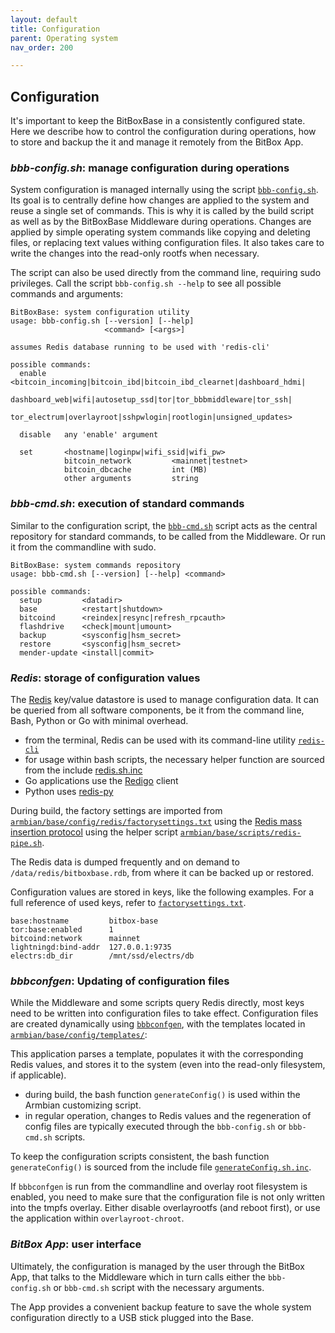 ```yaml
---
layout: default
title: Configuration
parent: Operating system
nav_order: 200

---
```

## Configuration

It's important to keep the BitBoxBase in a consistently configured state.
Here we describe how to control the configuration during operations, how to store and backup the it and manage it remotely from the BitBox App.

### *bbb-config.sh*: manage configuration during operations

System configuration is managed internally using the script [`bbb-config.sh`](https://github.com/digitalbitbox/bitbox-base/blob/master/armbian/base/scripts/bbb-config.sh).
Its goal is to centrally define how changes are applied to the system and reuse a single set of commands.
This is why it is called by the build script as well as by the BitBoxBase Middleware during operations.
Changes are applied by simple operating system commands like copying and deleting files, or replacing text values withing configuration files.
It also takes care to write the changes into the read-only rootfs when necessary.

The script can also be used directly from the command line, requiring sudo privileges. Call the script `bbb-config.sh --help` to see all possible commands and arguments:

```
BitBoxBase: system configuration utility
usage: bbb-config.sh [--version] [--help]
                     <command> [<args>]

assumes Redis database running to be used with 'redis-cli'

possible commands:
  enable    <bitcoin_incoming|bitcoin_ibd|bitcoin_ibd_clearnet|dashboard_hdmi|
             dashboard_web|wifi|autosetup_ssd|tor|tor_bbbmiddleware|tor_ssh|
             tor_electrum|overlayroot|sshpwlogin|rootlogin|unsigned_updates>

  disable   any 'enable' argument

  set       <hostname|loginpw|wifi_ssid|wifi_pw>
            bitcoin_network         <mainnet|testnet>
            bitcoin_dbcache         int (MB)
            other arguments         string
```

### *bbb-cmd.sh*: execution of standard commands

Similar to the configuration script, the [`bbb-cmd.sh`](https://github.com/digitalbitbox/bitbox-base/blob/master/armbian/base/scripts/bbb-cmd.sh) script acts as the central repository for standard commands, to be called from the Middleware. Or run it from the commandline with sudo.

```
BitBoxBase: system commands repository
usage: bbb-cmd.sh [--version] [--help] <command>

possible commands:
  setup         <datadir>
  base          <restart|shutdown>
  bitcoind      <reindex|resync|refresh_rpcauth>
  flashdrive    <check|mount|umount>
  backup        <sysconfig|hsm_secret>
  restore       <sysconfig|hsm_secret>
  mender-update <install|commit>
```

### *Redis*: storage of configuration values

The [Redis](https://redis.io/) key/value datastore is used to manage configuration data.
It can be queried from all software components, be it from the command line, Bash, Python or Go with minimal overhead.

* from the terminal, Redis can be used with its command-line utility [`redis-cli`](https://redis.io/topics/rediscli)
* for usage within bash scripts, the necessary helper function are sourced from the include [redis.sh.inc](https://github.com/digitalbitbox/bitbox-base/blob/master/armbian/base/scripts/include/redis.sh.inc)
* Go applications use the [Redigo](https://github.com/gomodule/redigo) client
* Python uses [redis-py](https://github.com/andymccurdy/redis-py)

During build, the factory settings are imported from [`armbian/base/config/redis/factorysettings.txt`](https://github.com/digitalbitbox/bitbox-base/blob/master/armbian/base/config/redis/factorysettings.txt) using the [Redis mass insertion protocol](https://redis.io/topics/mass-insert) using the helper script [`armbian/base/scripts/redis-pipe.sh`](https://github.com/digitalbitbox/bitbox-base/blob/master/armbian/base/scripts/redis-pipe.sh).

The Redis data is dumped frequently and on demand to `/data/redis/bitboxbase.rdb`, from where it can be backed up or restored.

Configuration values are stored in keys, like the following examples. For a full reference of used keys, refer to [`factorysettings.txt`](https://github.com/digitalbitbox/bitbox-base/blob/master/armbian/base/config/redis/factorysettings.txt).

```
base:hostname         bitbox-base
tor:base:enabled      1
bitcoind:network      mainnet
lightningd:bind-addr  127.0.0.1:9735
electrs:db_dir        /mnt/ssd/electrs/db
```

### *bbbconfgen*: Updating of configuration files

While the Middleware and some scripts query Redis directly, most keys need to be written into configuration files to take effect.
Configuration files are created dynamically using [`bbbconfgen`](https://github.com/digitalbitbox/bitbox-base/tree/master/tools/bbbconfgen), with the templates located in [`armbian/base/config/templates/`](https://github.com/digitalbitbox/bitbox-base/tree/master/armbian/base/config/templates):

This application parses a template, populates it with the corresponding Redis values, and stores it to the system (even into the read-only filesystem, if applicable).

* during build, the bash function `generateConfig()` is used within the Armbian customizing script.
* in regular operation, changes to Redis values and the regeneration of config files are typically executed through the `bbb-config.sh` or `bbb-cmd.sh` scripts.

To keep the configuration scripts consistent, the bash function `generateConfig()` is sourced from the include file [`generateConfig.sh.inc`](https://github.com/digitalbitbox/bitbox-base/blob/master/armbian/base/scripts/include/generateConfig.sh.inc).

If `bbbconfgen` is run from the commandline and overlay root filesystem is enabled, you need to make sure that the configuration file is not only written into the tmpfs overlay. Either disable overlayrootfs (and reboot first), or use the application within `overlayroot-chroot`.

### *BitBox App*: user interface

Ultimately, the configuration is managed by the user through the BitBox App, that talks to the Middleware which in turn calls either the `bbb-config.sh` or `bbb-cmd.sh` script with the necessary arguments.

The App provides a convenient backup feature to save the whole system configuration directly to a USB stick plugged into the Base.
